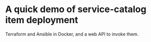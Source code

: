 # A quick demo of service-catalog item deployment 

Terraform and Ansible in Docker, and a web API to invoke them.
